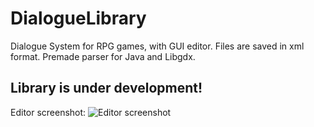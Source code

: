 DialogueLibrary
===============

Dialogue System for RPG games, with GUI editor. Files are saved in xml format. Premade parser for Java and Libgdx. 

Library is under development!
-----------------------------

Editor screenshot:
![Editor screenshot](https://googledrive.com/host/0B0P546CUtWH_RGNLaUE2TG8tZ28)
